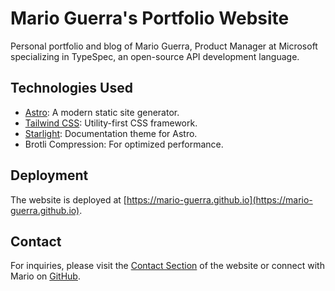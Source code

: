 # Mario Guerra's Portfolio Website

Personal portfolio and blog of Mario Guerra, Product Manager at Microsoft specializing in TypeSpec, an open-source API development language.

## Technologies Used

- [Astro](https://astro.build/): A modern static site generator.
- [Tailwind CSS](https://tailwindcss.com/): Utility-first CSS framework.
- [Starlight](https://starlight.astro.build/): Documentation theme for Astro.
- Brotli Compression: For optimized performance.

## Deployment

The website is deployed at [https://mario-guerra.github.io](https://mario-guerra.github.io).

## Contact

For inquiries, please visit the [Contact Section](#) of the website or connect with Mario on [GitHub](https://github.com/mario-guerra/).
